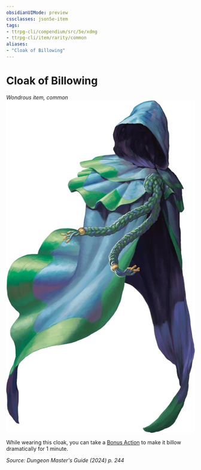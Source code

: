 ```yaml
---
obsidianUIMode: preview
cssclasses: json5e-item
tags:
- ttrpg-cli/compendium/src/5e/xdmg
- ttrpg-cli/item/rarity/common
aliases: 
- "Cloak of Billowing"
---
```

# Cloak of Billowing
*Wondrous item, common*  
![](Інструменти%20ДМ/CLI/items/img/cloak-of-billowing.webp#right)


While wearing this cloak, you can take a [Bonus Action](Інструменти%20ДМ/CLI/rules/variant-rules/bonus-action-xphb.md) to make it billow dramatically for 1 minute.

*Source: Dungeon Master's Guide (2024) p. 244*